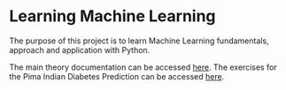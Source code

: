 # Learning Machine Learning

The purpose of this project is to learn Machine Learning fundamentals, approach and application with Python.  

The main theory documentation can be accessed [here](https://github.com/ElliotRedhead/PythonMachineLearning/blob/main/Jupyter%20Notebook/Theory%20Documentation.ipynb).
The exercises for the Pima Indian Diabetes Prediction can be accessed [here](https://github.com/ElliotRedhead/PythonMachineLearning/blob/main/Jupyter%20Notebook/Pima%20Diabetes%20Prediction.ipynb).  
